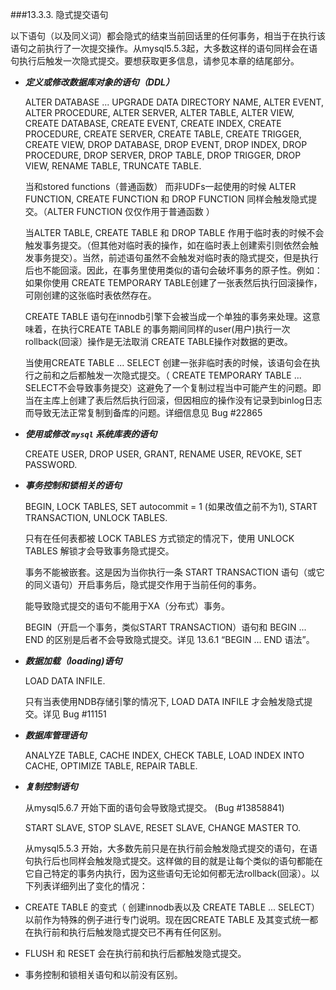 ###13.3.3. 隐式提交语句

   以下语句（以及同义词）都会隐式的结束当前回话里的任何事务，相当于在执行该语句之前执行了一次提交操作。从mysql5.5.3起，大多数这样的语句同样会在语句执行后触发一次隐式提交。要想获取更多信息，请参见本章的结尾部分。

*  ___定义或修改数据库对象的语句（DDL）___

    ALTER DATABASE ... UPGRADE DATA DIRECTORY NAME, ALTER EVENT, ALTER PROCEDURE, ALTER SERVER, ALTER TABLE, ALTER VIEW, CREATE DATABASE, CREATE EVENT, CREATE INDEX, CREATE PROCEDURE, CREATE SERVER, CREATE TABLE, CREATE TRIGGER, CREATE VIEW, DROP DATABASE, DROP EVENT, DROP INDEX, DROP PROCEDURE, DROP SERVER, DROP TABLE, DROP TRIGGER, DROP VIEW, RENAME TABLE, TRUNCATE TABLE.

   当和stored functions（普通函数） 而非UDFs一起使用的时候 ALTER FUNCTION, CREATE FUNCTION 和 DROP FUNCTION 同样会触发隐式提交。（ALTER FUNCTION 仅仅作用于普通函数 ） 

   当ALTER TABLE, CREATE TABLE 和 DROP TABLE 作用于临时表的时候不会触发事务提交。（但其他对临时表的操作，如在临时表上创建索引则依然会触发事务提交）。当然，前述语句虽然不会触发对临时表的隐式提交，但是执行后也不能回滚。因此，在事务里使用类似的语句会破坏事务的原子性。例如：如果你使用  CREATE TEMPORARY TABLE创建了一张表然后执行回滚操作，可刚创建的这张临时表依然存在。

   CREATE TABLE 语句在innodb引擎下会被当成一个单独的事务来处理。这意味着，在执行CREATE TABLE 的事务期间同样的user(用户)执行一次rollback(回滚）操作是无法取消 CREATE TABLE操作对数据的更改。

   当使用CREATE TABLE ... SELECT 创建一张非临时表的时候，该语句会在执行之前和之后都触发一次隐式提交。（ CREATE TEMPORARY TABLE ... SELECT不会导致事务提交）这避免了一个复制过程当中可能产生的问题。即当在主库上创建了表后然后执行回滚，但因相应的操作没有记录到binlog日志而导致无法正常复制到备库的问题。详细信息见 Bug #22865

* ___使用或修改 `mysql` 系统库表的语句___
 
    CREATE USER, DROP USER, GRANT, RENAME USER, REVOKE, SET PASSWORD.

* ___事务控制和锁相关的语句___
 
     BEGIN, LOCK TABLES, SET autocommit = 1 (如果改值之前不为1), START TRANSACTION, UNLOCK TABLES.

 
   只有在任何表都被 LOCK TABLES 方式锁定的情况下，使用 UNLOCK TABLES 解锁才会导致事务隐式提交。

   事务不能被嵌套。这是因为当你执行一条 START TRANSACTION 语句（或它的同义语句）开启事务后，隐式提交作用于当前任何的事务。

   能导致隐式提交的语句不能用于XA（分布式）事务。

   BEGIN（开启一个事务，类似START TRANSACTION）语句和 BEGIN ... END 的区别是后者不会导致隐式提交。详见  13.6.1 “BEGIN ... END 语法”。

* ___数据加载（loading)语句___

    LOAD DATA INFILE.

   只有当表使用NDB存储引擎的情况下,  LOAD DATA INFILE 才会触发隐式提交。详见 Bug #11151

* ___数据库管理语句___

	ANALYZE TABLE, CACHE INDEX, CHECK TABLE, LOAD INDEX INTO CACHE, OPTIMIZE TABLE, REPAIR TABLE.

* ___复制控制语句___

   从mysql5.6.7 开始下面的语句会导致隐式提交。 (Bug #13858841)

	START SLAVE, STOP SLAVE, RESET SLAVE, CHANGE MASTER TO.

   从mysql5.5.3 开始，大多数先前只是在执行前会触发隐式提交的语句，在语句执行后也同样会触发隐式提交。这样做的目的就是让每个类似的语句都能在它自己特定的事务内执行，因为这些语句无论如何都无法rollback(回滚）。以下列表详细列出了变化的情况：
   
*  CREATE TABLE 的变式（ 创建innodb表以及 CREATE TABLE ... SELECT）以前作为特殊的例子进行专门说明。现在因CREATE TABLE 及其变式统一都在执行前和执行后触发隐式提交已不再有任何区别。

*   FLUSH 和 RESET 会在执行前和执行后都触发隐式提交。

*   事务控制和锁相关语句和以前没有区别。
